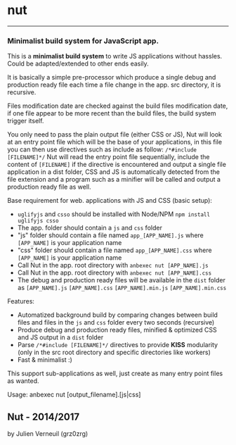 # nut
---
### Minimalist build system for JavaScript app.

This is a **minimalist build system** to write JS applications without hassles.
Could be adapted/extended to other ends easily.

It is basically a simple pre-processor which produce a single debug and production ready file each time a file change in the app. src directory, it is recursive.

Files modification date are checked against the build files modification date, if one file appear to be more recent than the build files, the build system trigger itself.

You only need to pass the plain output file (either CSS or JS), Nut will look at an entry point file which will be the base of your applications,
in this file you can then use directives such as include as follow: `/*#include [FILENAME]*/`
Nut will read the entry point file sequentially, include the content of `[FILENAME]` if the directive is encountered
and output a single file application in a dist folder, CSS and JS is automatically detected from the file extension and a program such as a minifier will be called and output a production ready file as well.

Base requirement for web. applications with JS and CSS (basic setup):
 * `uglifyjs` and `csso` should be installed with Node/NPM `npm install uglifyjs csso`
 * The app. folder should contain a `js` and `css` folder
 * "js" folder should contain a file named `app_[APP_NAME].js` where `[APP_NAME]` is your application name
 * "css" folder should contain a file named `app_[APP_NAME].css` where `[APP_NAME]` is your application name
 * Call Nut in the app. root directory with `anbexec nut [APP_NAME].js`
 * Call Nut in the app. root directory with `anbexec nut [APP_NAME].css`
 * The debug and production ready files will be available in the `dist` folder as `[APP_NAME].js` `[APP_NAME].css` `[APP_NAME].min.js` `[APP_NAME].min.css`

Features:
 - Automatized background build by comparing changes between build files and files in the `js` and `css` folder every two seconds (recursive)
 - Produce debug and production ready files, minified & optimized CSS and JS output in a `dist` folder
 - Parse `/*#include [FILENAME]*/` directives to provide **KISS** modularity (only in the src root directory and specific directories like workers)
 - Fast & minimalist :)

This support sub-applications as well, just create as many entry point files as wanted.

Usage: anbexec nut [output_filename].[js|css]

Nut - 2014/2017
---
by Julien Verneuil (grz0zrg)
